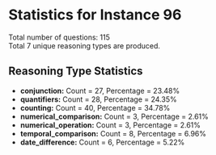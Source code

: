 # Statistics for Instance 96<br/>
Total number of questions: 115<br/>
Total 7 unique reasoning types are produced.<br/>
## Reasoning Type Statistics<br/>
- **conjunction:** Count = 27, Percentage = 23.48%<br/>
- **quantifiers:** Count = 28, Percentage = 24.35%<br/>
- **counting:** Count = 40, Percentage = 34.78%<br/>
- **numerical_comparison:** Count = 3, Percentage = 2.61%<br/>
- **numerical_operation:** Count = 3, Percentage = 2.61%<br/>
- **temporal_comparison:** Count = 8, Percentage = 6.96%<br/>
- **date_difference:** Count = 6, Percentage = 5.22%<br/>
